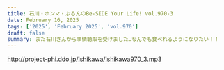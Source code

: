 ```yaml
---
title: 石川・ホンマ・ぶるんのBe-SIDE Your Life! vol.970-3
date: February 16, 2025
tags: ['2025', 'February 2025', 'vol.970']
draft: false
summary: また石川さんから事情聴取を受けました…なんでも食べれるようになりたい！！
---
```


http://project-phi.ddo.jp/ishikawa/ishikawa970_3.mp3